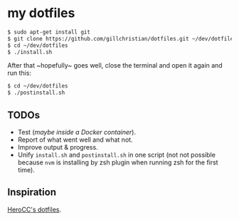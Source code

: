 # my dotfiles

```bash
$ sudo apt-get install git
$ git clone https://github.com/gillchristian/dotfiles.git ~/dev/dotfiles
$ cd ~/dev/dotfiles
$ ./install.sh
```

After that ~hopefully~ goes well, close the terminal and open it again and run this:

```bash
$ cd ~/dev/dotfiles
$ ./postinstall.sh
```

## TODOs

- Test (_maybe inside a Docker container_).
- Report of what went well and what not.
- Improve output & progress.
- Unify `install.sh` and `postinstall.sh` in one script (not not possible
  because `nvm` is installing by zsh plugin when running zsh for the first time).

## Inspiration

[HeroCC's dotfiles](https://github.com/HeroCC/dotfiles).
